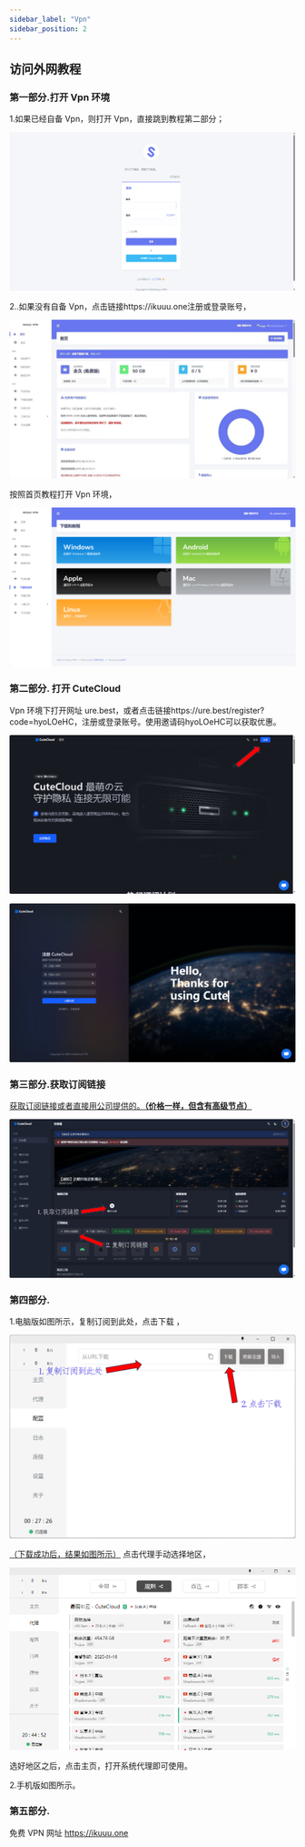 ```yaml
---
sidebar_label: "Vpn"
sidebar_position: 2
---
```

## 访问外网教程

### 第一部分.打开 Vpn 环境

1.如果已经自备 Vpn，则打开 Vpn，直接跳到教程第二部分；

![图片2.1.png](../../../src/image/t_image11.png)

2..如果没有自备 Vpn，点击链接https://ikuuu.one注册或登录账号，

![图片2.2.png](../../../src/image/t_image12.png)

按照首页教程打开 Vpn 环境，

![图片2.3.png](../../../src/image/t_image13.png)

### 第二部分. 打开 CuteCloud

Vpn 环境下打开网址 ure.best，或者点击链接https://ure.best/register?code=hyoLOeHC，注册或登录账号。使用邀请码hyoLOeHC可以获取优惠。

![图片2.4.png](../../../src/image/t_image14.png)

![图片2.5.png](../../../src/image/t_image15.png)

### 第三部分.获取订阅链接

<u>获取订阅链接或者直接用公司提供的。**（价格一样，但含有高级节点）**</u>

![图片2.6.png](../../../src/image/t_image16.png)

### 第四部分.

1.电脑版如图所示，复制订阅到此处，点击下载 ，

![图片2.7.png](../../../src/image/t_image17.png)

<u>（下载成功后，结果如图所示）</u>
点击代理手动选择地区，

![图片2.8.png](../../../src/image/t_image18.png)

选好地区之后，点击主页，打开系统代理即可使用。

2.手机版如图所示。

### 第五部分.

免费 VPN 网址
https://ikuuu.one
